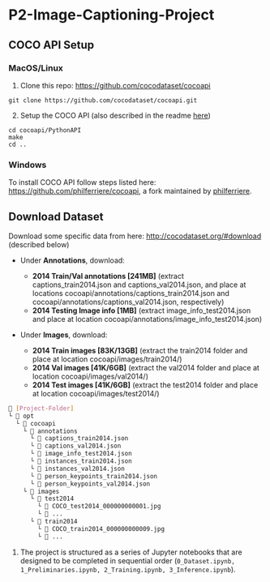 # P2-Image-Captioning-Project

## COCO API Setup
### MacOS/Linux
1. Clone this repo: https://github.com/cocodataset/cocoapi  
```
git clone https://github.com/cocodataset/cocoapi.git  
```

2. Setup the COCO API (also described in the readme [here](https://github.com/cocodataset/cocoapi)) 
```
cd cocoapi/PythonAPI  
make  
cd ..
```
### Windows
To install COCO API follow steps listed here: https://github.com/philferriere/cocoapi, a fork maintained by [philferriere](https://github.com/philferriere/cocoapi).

## Download Dataset
Download some specific data from here: http://cocodataset.org/#download (described below)

* Under **Annotations**, download:
  * **2014 Train/Val annotations [241MB]** (extract captions_train2014.json and captions_val2014.json, and place at locations cocoapi/annotations/captions_train2014.json and cocoapi/annotations/captions_val2014.json, respectively)  
  * **2014 Testing Image info [1MB]** (extract image_info_test2014.json and place at location cocoapi/annotations/image_info_test2014.json)

* Under **Images**, download:
  * **2014 Train images [83K/13GB]** (extract the train2014 folder and place at location cocoapi/images/train2014/)
  * **2014 Val images [41K/6GB]** (extract the val2014 folder and place at location cocoapi/images/val2014/)
  * **2014 Test images [41K/6GB]** (extract the test2014 folder and place at location cocoapi/images/test2014/)

```sh
📂 [Project-Folder]
└ 📂 opt
  └ 📂 cocoapi
    └ 📂 annotations
      └ 📄 captions_train2014.json
      └ 📄 captions_val2014.json
      └ 📄 image_info_test2014.json
      └ 📄 instances_train2014.json
      └ 📄 instances_val2014.json
      └ 📄 person_keypoints_train2014.json
      └ 📄 person_keypoints_val2014.json
    └ 📂 images
      └ 📂 test2014
        └ 📄 COCO_test2014_000000000001.jpg 
        └ 📄 ...
      └ 📂 train2014
        └ 📄 COCO_train2014_000000000009.jpg
        └ 📄 ...
```

1. The project is structured as a series of Jupyter notebooks that are designed to be completed in sequential order (`0_Dataset.ipynb, 1_Preliminaries.ipynb, 2_Training.ipynb, 3_Inference.ipynb`).
